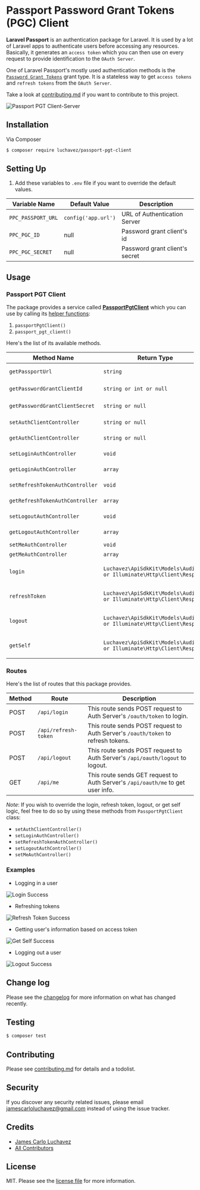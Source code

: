 # Passport Password Grant Tokens (PGC) Client

**Laravel Passport** is an authentication package for Laravel. It is used by a lot of Laravel apps to authenticate users before accessing any resources. Basically, it generates an `access token` which you can then use on every request to provide identification to the `OAuth Server`.

One of Laravel Passport's mostly used authentication methods is the [`Password Grant Tokens`](https://laravel.com/docs/8.x/passport#password-grant-tokens) grant type. It is a stateless way to get `access tokens` and `refresh tokens` from the `OAuth Server`.

Take a look at [contributing.md](contributing.md) if you want to contribute to this project.

![Passport PGT Client-Server](./images/passport-pgt.png)

## Installation

Via Composer

``` bash
$ composer require luchavez/passport-pgt-client
```

## Setting Up

1. Add these variables to `.env` file if you want to override the default values.

| Variable Name      | Default Value       | Description                    |
|--------------------|---------------------|--------------------------------|
| `PPC_PASSPORT_URL` | `config('app.url')` | URL of Authentication Server   |
| `PPC_PGC_ID`       | null                | Password grant client's id     |
| `PPC_PGC_SECRET`   | null                | Password grant client's secret |

## Usage

### Passport PGT Client

The package provides a service called [**PassportPgtClient**](src/Services/PassportPgtClient.php) which you can use by calling its [helper functions](helpers/passport-pgt-client-helper.php):
1. `passportPgtClient()`
2. `passport_pgt_client()`

Here's the list of its available methods.

| Method Name                     | Return Type                                                           | Description                                                          |
|---------------------------------|-----------------------------------------------------------------------|----------------------------------------------------------------------|
| `getPassportUrl`                | `string`                                                              | gets the URL of Authentication Server                                |
| `getPasswordGrantClientId`      | `string or int or null`                                               | gets the Password Grant Client's id                                  |
| `getPasswordGrantClientSecret`  | `string or null`                                                      | gets the Password Grant Client's secret                              |
| `setAuthClientController`       | `string or null`                                                      | sets the `AuthClientController`                                      |
| `getAuthClientController`       | `string or null`                                                      | gets the `AuthClientController`                                      |
| `setLoginAuthController`        | `void`                                                                | sets the `LoginAuthController`                                       |
| `getLoginAuthController`        | `array`                                                               | gets the `LoginAuthController`                                       |
| `setRefreshTokenAuthController` | `void`                                                                | sets the `RefreshTokenAuthController`                                |
| `getRefreshTokenAuthController` | `array`                                                               | gets the `RefreshTokenAuthController`                                |
| `setLogoutAuthController`       | `void`                                                                | sets the `LogoutAuthController`                                      |
| `getLogoutAuthController`       | `array`                                                               | gets the `LogoutAuthController`                                      |
| `setMeAuthController`           | `void`                                                                | sets the `MeAuthController`                                          |
| `getMeAuthController`           | `array`                                                               | gets the `MeAuthController`                                          |
| `login`                         | `Luchavez\ApiSdkKit\Models\AuditLog or Illuminate\Http\Client\Response` | sends POST request to Auth Server's `/oauth/token` to login          |
| `refreshToken`                  | `Luchavez\ApiSdkKit\Models\AuditLog or Illuminate\Http\Client\Response` | sends POST request to Auth Server's `/oauth/token` to refresh tokens |
| `logout`                        | `Luchavez\ApiSdkKit\Models\AuditLog or Illuminate\Http\Client\Response` | sends POST request to Auth Server's `/api/oauth/logout` to logout    |
| `getSelf`                       | `Luchavez\ApiSdkKit\Models\AuditLog or Illuminate\Http\Client\Response` | sends GET request to Auth Server's `/api/oauth/me` to get user info  |

### Routes

Here's the list of routes that this package provides.

| Method | Route                | Description                                                                      |
|--------|----------------------|----------------------------------------------------------------------------------|
| POST   | `/api/login`         | This route sends POST request to Auth Server's `/oauth/token` to login.          |
| POST   | `/api/refresh-token` | This route sends POST request to Auth Server's `/oauth/token` to refresh tokens. |
| POST   | `/api/logout`        | This route sends POST request to Auth Server's `/api/oauth/logout` to logout.    |
| GET    | `/api/me`            | This route sends GET request to Auth Server's `/api/oauth/me` to get user info.  |

*Note*: If you wish to override the login, refresh token, logout, or get self logic, feel free to do so by using these methods from `PassportPgtClient` class:
- `setAuthClientController()`
- `setLoginAuthController()`
- `setRefreshTokenAuthController()`
- `setLogoutAuthController()`
- `setMeAuthController()`

### Examples

- Logging in a user

![Login Success](./images/login-success.png)

- Refreshing tokens

![Refresh Token Success](./images/refresh-token-success.png)

- Getting user's information based on access token

![Get Self Success](./images/me-success.png)

- Logging out a user

![Logout Success](./images/logout-success.png)

## Change log

Please see the [changelog](changelog.md) for more information on what has changed recently.

## Testing

``` bash
$ composer test
```

## Contributing

Please see [contributing.md](contributing.md) for details and a todolist.

## Security

If you discover any security related issues, please email jamescarloluchavez@gmail.com instead of using the issue tracker.

## Credits

- [James Carlo Luchavez][link-author]
- [All Contributors][link-contributors]

## License

MIT. Please see the [license file](license.md) for more information.

[ico-version]: https://img.shields.io/packagist/v/luchavez/passport-pgt-client.svg?style=flat-square
[ico-downloads]: https://img.shields.io/packagist/dt/luchavez/passport-pgt-client.svg?style=flat-square
[ico-travis]: https://img.shields.io/travis/luchavez/passport-pgt-client/master.svg?style=flat-square
[ico-styleci]: https://styleci.io/repos/12345678/shield

[link-packagist]: https://packagist.org/packages/luchavez/passport-pgt-client
[link-downloads]: https://packagist.org/packages/luchavez/passport-pgt-client
[link-travis]: https://travis-ci.org/luchavez/passport-pgt-client
[link-styleci]: https://styleci.io/repos/12345678
[link-author]: https://github.com/luchmewep
[link-contributors]: ../../contributors
